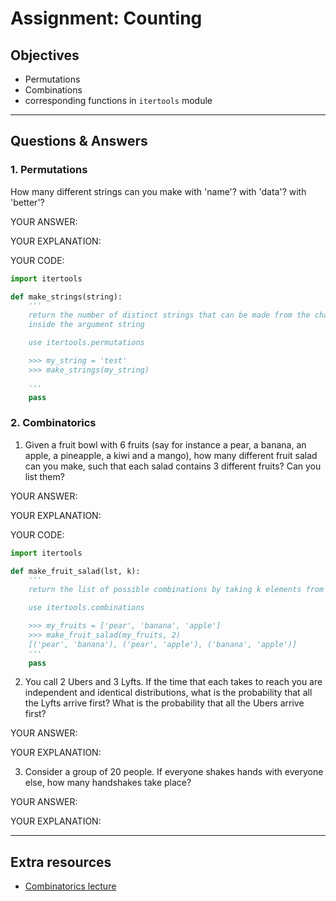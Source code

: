# Assignment: Counting

## Objectives

- Permutations
- Combinations
- corresponding functions in `itertools` module

_______________________________________

## Questions & Answers

### 1. Permutations

How many different strings can you make with 'name'? with 'data'? with 'better'?

  YOUR ANSWER:

  YOUR EXPLANATION:

  YOUR CODE:

  ```python
  import itertools

  def make_strings(string):
      '''
      return the number of distinct strings that can be made from the characters
      inside the argument string

      use itertools.permutations

      >>> my_string = 'test'
      >>> make_strings(my_string)

      '''
      pass
  ```

### 2. Combinatorics

1. Given a fruit bowl with 6 fruits (say for instance a pear, a banana, an apple, a pineapple, a kiwi and a mango), how many different fruit salad can you make, such that each salad contains 3 different fruits? Can you list them?

  YOUR ANSWER:

  YOUR EXPLANATION:

  YOUR CODE:

  ```python
  import itertools

  def make_fruit_salad(lst, k):
      '''
      return the list of possible combinations by taking k elements from lst

      use itertools.combinations

      >>> my_fruits = ['pear', 'banana', 'apple']
      >>> make_fruit_salad(my_fruits, 2)
      [('pear', 'banana'), ('pear', 'apple'), ('banana', 'apple')]
      '''
      pass
  ```

2. You call 2 Ubers and 3 Lyfts. If the time that each takes to reach you are independent and identical distributions, what is the probability that all the Lyfts arrive first? What is the probability that all the Ubers arrive first?

  YOUR ANSWER:

  YOUR EXPLANATION:

3. Consider a group of 20 people. If everyone shakes hands with everyone else, how many handshakes take place?

  YOUR ANSWER:

  YOUR EXPLANATION:

_______________________________________
## Extra resources

- [Combinatorics lecture](../resources/combinatorics_lecture.pdf)
